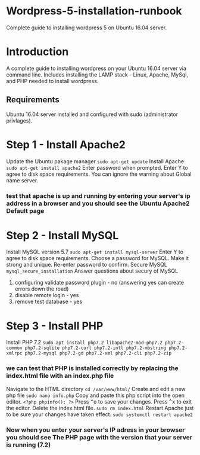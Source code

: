 # Wordpress-5-installation-runbook
Complete guide to installing wordpress 5 on Ubuntu 16.04 server.
# Introduction #
A complete guide to installing wordpress on your Ubuntu 16.04 server via command line. 
Includes installing the LAMP stack - Linux, Apache, MySql, and PHP needed to install wordpress.
## Requirements ##
Ubuntu 16.04 server installed and configured with sudo (administrator privlages).

# Step 1 - Install Apache2 #
Update the Ubuntu pakage manager
`sudo apt-get update`
Install Apache
`sudo apt-get install apache2`
Enter password when prompted.
Enter Y to agree to disk space requirements.
You can ignore the warning about Global name server.
### test that apache is up and running by entering your server's ip address in a browser and you should see the Ubuntu Apache2 Default page ###
# Step 2 - Install MySQL #
Install MySQL version 5.7
`sudo apt-get install mysql-server`
Enter Y to agree to disk space requirements.
Choose a password for MySQL. Make it strong and unique.
Re-enter password to confirm.
Secure MySQL
`mysql_secure_installation`
Answer questions about secury of MySQL
1. configuring validate password plugin - no (answering yes can create errors down the road)
2. disable remote login - yes
3. remove test database - yes
# Step 3 - Install PHP #
Install PHP 7.2
`sudo apt install php7.2 libapache2-mod-php7.2 php7.2-common php7.2-sqlite php7.2-curl php7.2-intl php7.2-mbstring php7.2-xmlrpc php7.2-mysql php7.2-gd php7.2-xml php7.2-cli php7.2-zip`
### we can test that PHP is installed correctly by replacing the index.html file with an index.php file ###
Navigate to the HTML directory
`cd /var/www/html/`
Create and edit a new php file
`sudo nano info.php`
Copy and paste this php script into the open editor.
`<?php phpinfo(); ?>`
Press <kbd>^o</kbd> to save your changes.
Press <kbd>^x</kbd> to exit the editor.
Delete the index.html file.
`sudo rm index.html`
Restart Apache just to be sure your changes have taken effect.
`sudo systemctl restart apache2`
### Now when you enter your server's IP adress in your browser you should see The PHP page with the version that your server is running (7.2) ###



